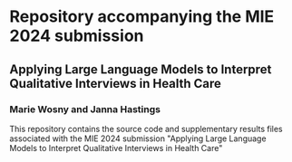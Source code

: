 # Repository accompanying the MIE 2024 submission
## Applying Large Language Models to Interpret Qualitative Interviews in Health Care
### Marie Wosny and Janna Hastings

This repository contains the source code and supplementary results files associated with the MIE 2024 submission "Applying Large Language Models to Interpret Qualitative Interviews in Health Care" 

